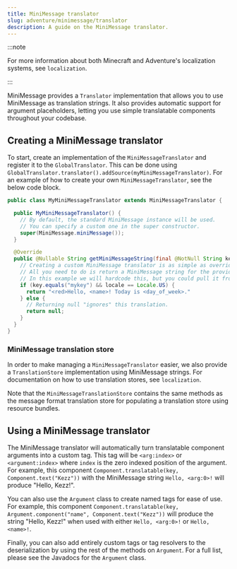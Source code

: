 ```yaml
---
title: MiniMessage translator
slug: adventure/minimessage/translator
description: A guide on the MiniMessage translator.
---
```


:::note

For more information about both Minecraft and Adventure's localization systems, see `localization`.

:::

MiniMessage provides a `Translator` implementation that allows you to use MiniMessage as translation strings.
It also provides automatic support for argument placeholders, letting you use simple translatable components throughout your codebase.

## Creating a MiniMessage translator

To start, create an implementation of the `MiniMessageTranslator` and register it to the `GlobalTranslator`.
This can be done using `GlobalTranslator.translator().addSource(myMiniMessageTranslator)`.
For an example of how to create your own `MiniMessageTranslator`, see the below code block.

```java
public class MyMiniMessageTranslator extends MiniMessageTranslator {

  public MyMiniMessageTranslator() {
    // By default, the standard MiniMessage instance will be used.
    // You can specify a custom one in the super constructor.
    super(MiniMessage.miniMessage());
  }

  @Override
  public @Nullable String getMiniMessageString(final @NotNull String key, final @NotNull Locale locale) {
    // Creating a custom MiniMessage translator is as simple as overriding this one method.
    // All you need to do is return a MiniMessage string for the provided key and locale.
    // In this example we will hardcode this, but you could pull it from a resource bundle, a properties file, a config file or something else entirely.
    if (key.equals("mykey") && locale == Locale.US) {
      return "<red>Hello, <name>! Today is <day_of_week>."
    } else {
      // Returning null "ignores" this translation.
      return null;
    }
  }
}
```

### MiniMessage translation store

In order to make managing a `MiniMessageTranslator` easier, we also provide a `TranslationStore` implementation using MiniMessage strings.
For documentation on how to use translation stores, see `localization`.

Note that the `MiniMessageTranslationStore` contains the same methods as the message format translation store for populating a translation store using resource bundles.

## Using a MiniMessage translator

The MiniMessage translator will automatically turn translatable component arguments into a custom tag.
This tag will be `<arg:index>` or `<argument:index>` where `index` is the zero indexed position of the argument.
For example, this component `Component.translatable(key, Component.text("Kezz"))` with the MiniMessage string `Hello, <arg:0>!` will produce "Hello, Kezz!".

You can also use the `Argument` class to create named tags for ease of use.
For example, this component `Component.translatable(key, Argument.component("name", Component.text("Kezz"))` will produce the string "Hello, Kezz!"
when used with either `Hello, <arg:0>!` or `Hello, <name>!`.

Finally, you can also add entirely custom tags or tag resolvers to the deserialization by using the rest of the methods on `Argument`.
For a full list, please see the Javadocs for the `Argument` class.
